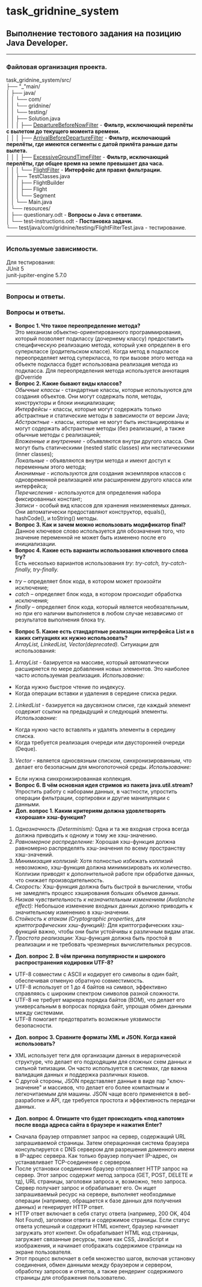 # task_gridnine_system
## Выполнение тестового задания на позицию Java Developer.
***
### Файловая организация проекта.
task_gridnine_system/src/\
├── "_"main/\
│   ├── java/\
│   │   └── com/\
│   │       └── gridnine/\
│   │           └── testing/\
│   │               ├── Solution.java\
│   │               │   ├── [DepartureBeforeNowFilter](https://github.com/SQroller/task_gridnine_system/blob/main/java_jun_testing/src/main/java/com/gridnine/testing/Solution.java#L12) - **Фильтр, исключающий перелёты с вылетом до текущего момента времени.**\
│   │               │   ├── [ArrivalBeforeDepartureFilter](https://github.com/SQroller/task_gridnine_system/blob/main/java_jun_testing/src/main/java/com/gridnine/testing/Solution.java#L23) - **Фильтр, исключающий перелёты, где имеются сегменты с датой прилёта раньше даты вылета.**\
│   │               │   ├── [ExcessiveGroundTimeFilter](https://github.com/SQroller/task_gridnine_system/blob/main/java_jun_testing/src/main/java/com/gridnine/testing/Solution.java#L33) - **Фильтр, исключающий перелёты, где общее время на земле превышает два часа.**\
│   │               │   └── [FlightFilter](https://github.com/SQroller/task_gridnine_system/blob/main/java_jun_testing/src/main/java/com/gridnine/testing/Solution.java#L8) - **Интерфейс для правил фильтрации.**\
│   │               ├── TestClasses.java\
│   │               │   ├── FlightBuilder\
│   │               │   ├── Flight\
│   │               │   └── Segment\
│   │               └── Main.java\
│   └── resources/\
│       ├── questionary.odt - **Вопросы о Java с ответами.**\
│       └── test-instructions.odt - **Постановка задачи.**\
└── test/java/com/gridnine/testing/FlightFilterTest.java - тестирование.
***
### Используемые зависимости.
Для тестирования:\
JUnit 5\
junit-jupiter-engine 5.7.0
***
### Вопросы и ответы.
### Вопросы и ответы.
* **Вопрос 1. Что такое переопределение метода?**\
Это механизм объектно-ориентированного программирования, который позволяет подклассу (дочернему классу) предоставить специфическую реализацию метода, который уже определен в его суперклассе (родительском классе). Когда метод в подклассе переопределяет метод суперкласса, то при вызове этого метода на объекте подкласса будет использована реализация метода из подкласса.
Для переопределения метода используется аннотация @Override
* **Вопрос 2. Какие бывают виды классов?**\
*Обычные классы* - стандартные классы, которые используются для создания объектов. Они могут содержать поля, методы, конструкторы и блоки инициализации;\
*Интерфейсы* - классы, которые могут содержать только абстрактные и статические методы в зависимости от версии Java;\
*Абстрактные* - классы, которые не могут быть инстанциированы и могут содержать абстрактные методы (без реализации), а также обычные методы с реализацией;\
*Вложенные и внутренние* - объявляются внутри другого класса. Они могут быть статическими (nested static classes) или нестатическими (inner classes);\
*Локальные* - объявляются внутри метода и имеют доступ к переменным этого метода;\
*Анонимные* - используются для создания экземпляров классов с одновременной реализацией или расширением другого класса или интерфейса;\
*Перечисления* -  используются для определения набора фиксированных констант;\
*Записи* - особый вид классов для хранения неизменяемых данных. Они автоматически предоставляют конструктор, equals(), hashCode(), и toString() методы.
* **Вопрос 3. Как и зачем можно использовать модификатор final?**\
Данное ключевое слово используется для обозначения того, что значение переменной не может быть изменено после его инициализации.
* **Вопрос 4. Какие есть варианты использования ключевого слова try?**\
Есть несколько вариантов использования *try*:
*try-catch, try-catch-finally, try-finally.*
 - *try* – определяет блок кода, в котором может произойти исключение;
 - *catch* – определяет блок кода, в котором происходит обработка исключения;
 - *finally* – определяет блок кода, который является необязательным, но при его наличии выполняется в любом случае независимо от результатов выполнения блока try.
* **Вопрос 5. Какие есть стандартные реализации интерфейса List и в каких ситуациях их нужно использовать?**\
*ArrayList, LinkedList, Vector(deprecated).*
Ситуиации для использования:
1. *ArrayList* - базируется на массиве, который автоматически расширяется по мере добавления новых элементов. Это наиболее часто используемая реализация.
*Использование:*
  * Когда нужно быстрое чтение по индекусу.
  * Когда операции вставки и удаления в середине списка редки.
2. *LinkedList* - базируется на двусвязном списке, где каждый элемент содержит ссылки на предыдущий и следующий элементы.
*Использование:*
 * Когда нужно часто вставлять и удалять элементы в середину списка.
 * Когда требуется реализация очереди или двусторонней очереди (Deque).
3. *Vector* - является односвязным списком, синхронизированным, что делает его безопасным для многопоточной среды.
*Использование:*
 * Если нужна синхронизированная коллекция.
* **Вопрос 6. В чём основная идея стримов из пакета java.util.stream?**\
Упростить работу с наборами данных, в частности, упростить операции фильтрации, сортировки и другие манипуляции с данными.
* **Доп. вопрос 1. Каким критериям должна удовлетворять «хорошая» хэш-функция?**
1. *Однозначность (Determinism):* Одна и та же входная строка всегда должна приводить к одному и тому же хэш-значению.
2. *Равномерное распределение:* Хорошая хэш-функция должна равномерно распределять хэш-значения по всему пространству хэш-значений.
3. *Минимизация коллизий:* Хотя полностью избежать коллизий невозможно, хэш-функция должна минимизировать их количество. Коллизии приводят к дополнительной работе при обработке данных, что снижает производительность.
4. *Скорость:* Хэш-функция должна быть быстрой в вычислении, чтобы не замедлять процесс хэширования больших объемов данных.
5. *Низкая чувствительность к незначительным изменениям (Avalanche effect):* Небольшое изменение входных данных должно приводить к значительному изменению в хэш-значении.
6. *Стойкость к атакам (Cryptographic properties, для криптографических хэш-функций):* Для криптографических хэш-функций важно, чтобы они были устойчивы к различным видам атак.
7. *Простота реализации:* Хэш-функция должна быть простой в реализации и не требовать чрезмерных вычислительных ресурсов.
* **Доп. вопрос 2. В чём причина популярности и широкого распространения кодировки UTF-8?**
 - UTF-8 совместим с ASCII и кодирует его символы в один байт, обеспечивая отменую обратную совместимость.
 - UTF-8 использует от 1 до 4 байтов на символ, эффективно справляясь с широким спектром символов разной сложности.
 - UTF-8 не требует маркера порядка байтов (BOM), что делает его универсальным в вопросах порядка байт, упрощая обмен данными между системами.
 - UTF-8 помогает предотвратить возможные уязвимости безопасности.
* **Доп. вопрос 3. Сравните форматы XML и JSON. Когда какой использовать?**
 - XML использует теги для организации данных в иерархической структуре, что делает его подходящим для сложных схем данных и сильной типизации. Он часто используется в системах, где важна валидация данных и поддержка различных языков. 
 - С другой стороны, JSON представляет данные в виде пар "ключ-значение" и массивов, что делает его более компактным и легкочитаемым для машины. JSON чаще всего применяется в веб-разработке и API, где требуется простота и эффективность передачи данных. 
* **Доп. вопрос 4. Опишите что будет происходить «под капотом» после ввода адреса сайта в браузере и нажатия Enter?**
 - Сначала браузер отправляет запрос на сервер, содержащий URL запрашиваемой страницы. Затем операционная система браузера консультируется с DNS сервером для разрешения доменного имени в IP-адрес сервера. Как только браузер получает IP-адрес, он устанавливает TCP-соединение с сервером.
 - После установки соединения браузер отправляет HTTP запрос на сервер. Этот запрос содержит метод запроса (GET, POST, DELETE и тд), URL страницы, заголовки запроса и, возможно, тело запроса. Сервер получает запрос и обрабатывает его. Он ищет запрашиваемый ресурс на сервере, выполняет необходимые операции (например, обращается к базе данных для получения данных) и генерирует HTTP ответ.
 - HTTP ответ включает в себя статус ответа (например, 200 OK, 404 Not Found), заголовки ответа и содержимое страницы. Если статус ответа успешный и содержит HTML контент, браузер начинает загружать этот контент. Он обрабатывает HTML код страницы, загружает связанные ресурсы, такие как CSS, JavaScript и изображения, и начинает отображать содержимое страницы на экране пользователя.
 - Этот процесс включает в себя множество шагов, включая установку соединения, обмен данными между браузером и сервером, обработку запросов и ответов, а также рендеринг содержимого страницы для отображения пользователю.
